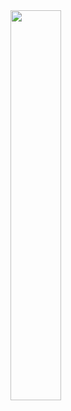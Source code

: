 <img src="https://github.com/user-attachments/assets/bcea6048-06cc-434d-84ca-c8fd9bcdaa1b" width="40%">
